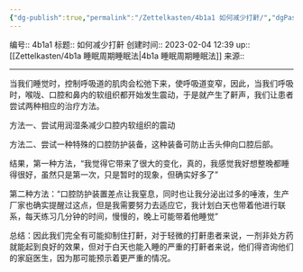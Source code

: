 ```yaml
---
{"dg-publish":true,"permalink":"/Zettelkasten/4b1a1 如何减少打鼾/","dgPassFrontmatter":true}
---
```


编号:: 4b1a1
标题:: 如何减少打鼾
创建时间:: 2023-02-04 12:39
up:: [[Zettelkasten/4b1a 睡眠周期睡眠法\|4b1a 睡眠周期睡眠法]]
来源:: 

---


当我们睡觉时，控制呼吸道的肌肉会松弛下来，使呼吸道变窄，因此，当我们呼吸时，喉咙、口腔和鼻内的软组织都开始发生震动，于是就产生了鼾声，我们让患者尝试两种相应的治疗方法。

方法一、尝试用润湿条减少口腔内软组织的震动

方法二、尝试一种特殊的口腔防护装备，这种装备可防止舌头伸向口腔后部。

结果，第一种方法，“我觉得它带来了很大的变化，真的，我感觉我好想整晚都睡得很好，虽然只是第一次，只是暂时的现象，但确实好多了”

第二种方法：“口腔防护装置差点让我窒息，同时也让我分泌出过多的唾液，生产厂家也确实提醒过这点，但是我需要努力去适应它，我计划白天也带着他进行联系，每天练习几分钟的时间，慢慢的，晚上可能带着他睡觉”

总结：因此我们完全有可能抑制住打鼾，对于轻微的打鼾患者来说，一剂非处方药就能起到良好的效果，但对于白天也能入睡的严重的打鼾者来说，他们得咨询他们的家庭医生，因为那可能预示着更严重的情况。